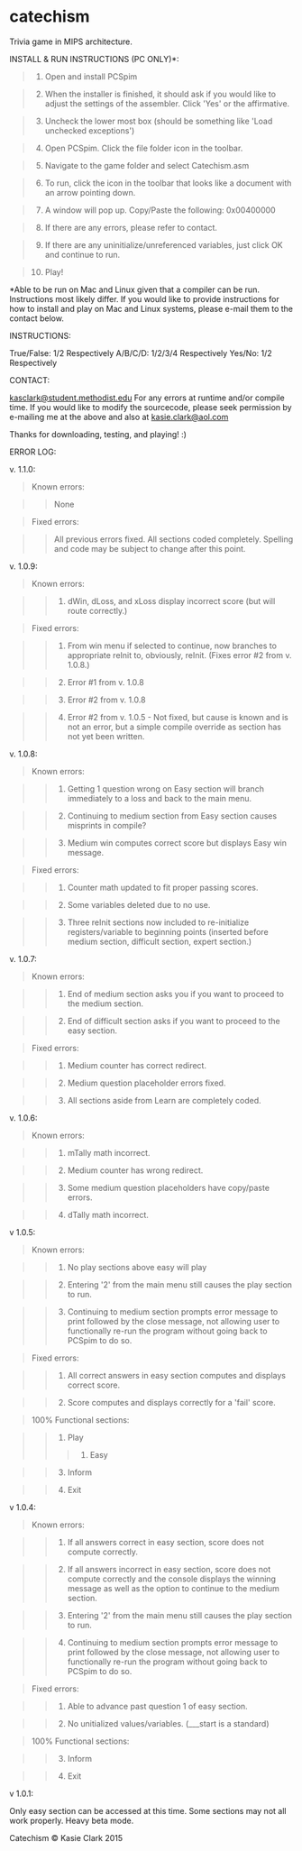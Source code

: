 # catechism
Trivia game in MIPS architecture.

INSTALL & RUN INSTRUCTIONS (PC ONLY)*:

>1) Open and install PCSpim

>2) When the installer is finished, it should ask if you would like to adjust the settings of the assembler. Click 'Yes' or the affirmative.

>3) Uncheck the lower most box (should be something like 'Load unchecked exceptions')

>4) Open PCSpim. Click the file folder icon in the toolbar.

>5) Navigate to the game folder and select Catechism.asm

>6) To run, click the icon in the toolbar that looks like a document with an arrow pointing down.

>7) A window will pop up. Copy/Paste the following: 0x00400000

>8) If there are any errors, please refer to contact.

>9) If there are any uninitialize/unreferenced variables, just click OK and continue to run.

>10) Play!

*Able to be run on Mac and Linux given that a compiler can be run. Instructions most likely differ. If you would like to provide instructions for how to install and play on Mac and Linux systems, please e-mail them to the contact below.

INSTRUCTIONS:

True/False: 1/2 Respectively
A/B/C/D: 1/2/3/4 Respectively
Yes/No: 1/2 Respectively


CONTACT:

kasclark@student.methodist.edu
For any errors at runtime and/or compile time.
If you would like to modify the sourcecode, please seek permission by e-mailing me at the above and also at kasie.clark@aol.com


Thanks for downloading, testing, and playing! :)


ERROR LOG:

v. 1.1.0:

>Known errors:

>>None

>Fixed errors:

>>All previous errors fixed.
>>All sections coded completely.
>>Spelling and code may be subject to change after this point.

v. 1.0.9:

>Known errors:

>>1) dWin, dLoss, and xLoss display incorrect score (but will route correctly.)

>Fixed errors:

>>1) From win menu if selected to continue, now branches to appropriate reInit to, obviously, reInit. (Fixes error #2 from v. 1.0.8.)

>>2) Error #1 from v. 1.0.8

>>3) Error #2 from v. 1.0.8

>>4) Error #2 from v. 1.0.5 - Not fixed, but cause is known and is not an error, but a simple compile override as section has not yet been written.


v. 1.0.8:

>Known errors:

>>1) Getting 1 question wrong on Easy section will branch immediately to a loss and back to the main menu.

>>2) Continuing to medium section from Easy section causes misprints in compile?

>>3) Medium win computes correct score but displays Easy win message.

>Fixed errors:

>>1) Counter math updated to fit proper passing scores.

>>2) Some variables deleted due to no use.

>>3) Three reInit sections now included to re-initialize registers/variable to beginning points (inserted before medium section, difficult section, expert section.)

v. 1.0.7:

>Known errors:

>>1) End of medium section asks you if you want to proceed to the medium section.

>>2) End of difficult section asks if you want to proceed to the easy section.

>Fixed errors:

>>1) Medium counter has correct redirect.

>>2) Medium question placeholder errors fixed.

>>3) All sections aside from Learn are completely coded.

v. 1.0.6: 

>Known errors:

>>1) mTally math incorrect.

>>2) Medium counter has wrong redirect.

>>3) Some medium question placeholders have copy/paste errors.

>>4) dTally math incorrect.

v 1.0.5: 

>Known errors:

>>1) No play sections above easy will play

>>2) Entering '2' from the main menu still causes the play section to run.

>>3) Continuing to medium section prompts error message to print followed by the close message, not allowing user to functionally re-run the program without going back to PCSpim to do so.

>Fixed errors:

>>1) All correct answers in easy section computes and displays correct score.

>>2) Score computes and displays correctly for a 'fail' score.

>100% Functional sections:

>>1) Play
 >>>1) Easy

>>3) Inform

>>4) Exit

v 1.0.4: 

>Known errors:

>>1) If all answers correct in easy section, score does not compute correctly.

>>2) If all answers incorrect in easy section, score does not compute correctly and the console displays the winning message as well as the option to continue to the medium section.

>>3) Entering '2' from the main menu still causes the play section to run.

>>4) Continuing to medium section prompts error message to print followed by the close message, not allowing user to functionally re-run the program without going back to PCSpim to do so.

>Fixed errors:

>>1) Able to advance past question 1 of easy section.

>>2) No unitialized values/variables. (___start is a standard)


>100% Functional sections:

>>3) Inform

>>4) Exit

v 1.0.1:

Only easy section can be accessed at this time. 
Some sections may not all work properly. 
Heavy beta mode.





Catechism © Kasie Clark 2015
